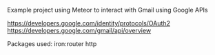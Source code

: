 Example project using Meteor to interact with Gmail using Google APIs

https://developers.google.com/identity/protocols/OAuth2
https://developers.google.com/gmail/api/overview

Packages used:
    iron:router
    http